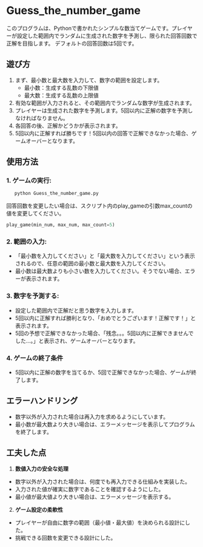 # Guess_the_number_game

このプログラムは、Pythonで書かれたシンプルな数当てゲームです。プレイヤーが設定した範囲内でランダムに生成された数字を予測し、限られた回答回数で正解を目指します。
デフォルトの回答回数は5回です。

## 遊び方

1. まず、最小数と最大数を入力して、数字の範囲を設定します。
   - 最小数：生成する乱数の下限値
   - 最大数：生成する乱数の上限値
2. 有効な範囲が入力されると、その範囲内でランダムな数字が生成されます。
3. プレイヤーは生成された数字を予測します。5回以内に正解の数字を予測しなければなりません。
4. 各回答の後、正解かどうかが表示されます。
5. 5回以内に正解すれば勝ちです！5回以内の回答で正解できなかった場合、ゲームオーバーとなります。

## 使用方法

### 1. **ゲームの実行**:
```bash
   python Guess_the_number_game.py
```
回答回数を変更したい場合は、スクリプト内のplay_gameの引数max_countの値を変更してください。
```python
play_game(min_num, max_num, max_count=5)
```

### 2. 範囲の入力:
- 「最小数を入力してください」と「最大数を入力してください」という表示されるので、任意の範囲の最小数と最大数を入力してください。
- 最小数は最大数よりも小さい数を入力してください。そうでない場合、エラーが表示されます。

### 3. 数字を予測する:
- 設定した範囲内で正解だと思う数字を入力します。
- 5回以内に正解すれば勝利となり、「おめでとうございます！正解です！」と表示されます。
- 5回の予想で正解できなかった場合、「残念。。。5回以内に正解できませんでした…。」と表示され、ゲームオーバーとなります。

### 4. ゲームの終了条件
- 5回以内に正解の数字を当てるか、5回で正解できなかった場合、ゲームが終了します。

## エラーハンドリング

- 数字以外が入力された場合は再入力を求めるようにしています。
- 最小数が最大数より大きい場合は、エラーメッセージを表示してプログラムを終了します。


## 工夫した点

1. **数値入力の安全な処理**
- 数字以外が入力された場合は、何度でも再入力できる仕組みを実装した。
- 入力された値が確実に数字であることを確認するようにした。
- 最小値が最大値より大きい場合は、エラーメッセージを表示する。

2. **ゲーム設定の柔軟性**
- プレイヤーが自由に数字の範囲（最小値・最大値）を決められる設計にした。
- 挑戦できる回数を変更できる設計にした。

